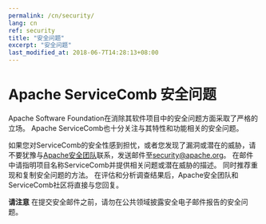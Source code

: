```yaml
---
permalink: /cn/security/
lang: cn
ref: security
title: "安全问题"
excerpt: "安全问题"
last_modified_at: 2018-06-7T14:28:13+08:00
---
```

# Apache ServiceComb 安全问题

Apache Software Foundation在消除其软件项目中的安全问题方面采取了严格的立场。 Apache ServiceComb也十分关注与其特性和功能相关的安全问题。

如果您对ServiceComb的安全性感到担忧，或者您发现了漏洞或潜在的威胁，请不要犹豫与[Apache安全团队](http://www.apache.org/security/)联系，发送邮件至[security@apache.org](mailto：security@apache.org)。 在邮件中请指明项目名称ServiceComb并提供相关问题或潜在威胁的描述。 同时推荐重现和复制安全问题的方法。 在评估和分析调查结果后，Apache安全团队和ServiceComb社区将直接与您回复。

**请注意** 在提交安全邮件之前，请勿在公共领域披露安全电子邮件报告的安全问题。
